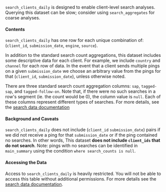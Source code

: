 `search_clients_daily` is designed to enable client-level search analyses.
Querying this dataset can be slow;
consider using `search_aggregates` for coarse analyses.

#### Contents

`search_clients_daily` has one row for each unique combination of:
(`client_id`, `submission_date`, `engine`, `source`).

In addition to the standard search count aggregations,
this dataset includes some descriptive data for each client.
For example, we include `country` and `channel` for each row of data.
In the event that a client sends multiple pings on a given `submission_date`
we choose an arbitrary value from the pings for that (`client_id`, `submission_date`),
unless otherwise noted.

There are three standard search count aggregation columns:
`sap`, `tagged-sap`, and `tagged-follow-on`.
Note that, if there were no such searches in a row's segment
(ie. the count would be 0),
the column value is `null`.
Each of these columns represent different types of searches.
For more details, see the [search data documentation]

#### Background and Caveats

`search_clients_daily` does not include
(`client_id` `submission_date`) pairs
if we did not receive a ping for that `submission_date`
or if the ping contained no searches.
In other words,
This dataset **does not include `client_ids` that do not search**.
Note: pings with no searches can be identified in `main_summary`
using the condition `where search_counts is null`.

#### Accessing the Data

Access to `search_clients_daily` is heavily restricted.
You will not be able to access this table without additional permissions.
For more details see the [search data documentation].

<!--
#### Further Reading
-->


[search data documentation]: /datasets/search.md
